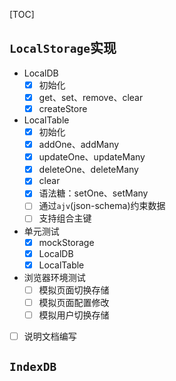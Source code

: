 [TOC]

## `LocalStorage`实现
- LocalDB
  - [x] 初始化
  - [x] get、set、remove、clear
  - [x] createStore 
- LocalTable
  - [x] 初始化
  - [x] addOne、addMany
  - [x] updateOne、updateMany
  - [x] deleteOne、deleteMany
  - [x] clear
  - [x] 语法糖：setOne、setMany
  - [ ] 通过`ajv`(json-schema)约束数据
  - [ ] 支持组合主键
- 单元测试
  - [x] mockStorage
  - [x] LocalDB
  - [x] LocalTable
- 浏览器环境测试
  - [ ] 模拟页面切换存储
  - [ ] 模拟页面配置修改
  - [ ] 模拟用户切换存储
- [ ] 说明文档编写 

## `IndexDB`
